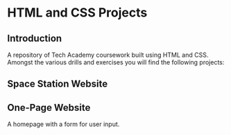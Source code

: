 # HTML and CSS Projects
## Introduction
A repository of Tech Academy coursework built using HTML and CSS. Amongst the various drills and exercises you will find the following projects:


## Space Station Website 

## One-Page Website
A homepage with a form for user input. 

